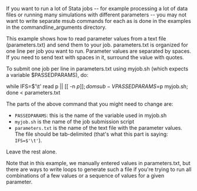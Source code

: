If you want to run a lot of Stata jobs -- for example processing a lot of data files or running many simulations with different parameters -- you may not want to write separate msub commands for each as is done in the examples in the commandline_arguments directory.

This example shows how to read parameter values from a text file (parameters.txt) and send them to your job.  parameters.txt is organized for one line per job you want to run.  Parameter values are separated by spaces.  If you need to send text with spaces in it, surround the value with quotes.

To submit one job per line in parameters.txt using myjob.sh (which expects a variable $PASSEDPARAMS), do:

while IFS=$'\t' read p || [[ -n $p ]]; do msub -V PASSEDPARAMS=$p myjob.sh; done < parameters.txt

The parts of the above command that you might need to change are:
* `PASSEDPARAMS`: this is the name of the variable used in myjob.sh
* `myjob.sh` is the name of the job submission script
* `parameters.txt` is the name of the text file with the parameter values.  The file should be tab-delimited (that's what this part is saying: `IFS=$'\t'`).  

Leave the rest alone.

Note that in this example, we manually entered values in parameters.txt, but there are ways to write loops to generate such a file if you're trying to run all combinations of a few values or a sequence of values for a given parameter.